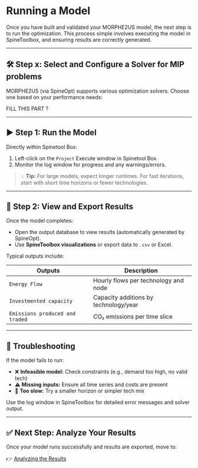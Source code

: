 # Running a Model

Once you have built and validated your MORPHE2US model, the next step is to run the optimization. This process simple involves executing the model in SpineToolbox, and ensuring results are correctly generated.

---


## 🛠️ Step x: Select and Configure a Solver for MIP problems

MORPHE2US (via SpineOpt) supports various optimization solvers. Choose one based on your performance needs:


FILL THIS PART ? 

---

## ▶️ Step 1: Run the Model

Directly within Spinetool Box: 

1. Left-click on the `Project` Execute window in Spinetool Box.
2. Monitor the log window for progress and any warnings/errors.

> 💡 **Tip:** For large models, expect longer runtimes. For fast iterations, start with short time horizons or fewer technologies.

---

## 📁 Step 2: View and Export Results

Once the model completes:

- Open the output database to view results (automatically generated by SpineOpt).
- Use **SpineToolbox visualizations** or export data to `.csv` or Excel.

Typical outputs include:

| Outputs                  | Description                               |
|---------------------------|-------------------------------------------|
| `Energy Flow`        | Hourly flows per technology and node      |
| `Investmented capacity`         | Capacity additions by technology/year     |
| `Emissions produced and traded`           | CO₂ emissions per time slice              |


---

## 🧰 Troubleshooting

If the model fails to run:

- ❌ **Infeasible model:** Check constraints (e.g., demand too high, no valid tech)
- ⚠️ **Missing inputs:** Ensure all time series and costs are present
- 🐌 **Too slow:** Try a smaller horizon or simpler tech mix

Use the log window in SpineToolbox for detailed error messages and solver output.

---

## ✅ Next Step: Analyze Your Results

Once your model runs successfully and results are exported, move to:

👉 [Analyzing the Results](analysing_a_model.md)
